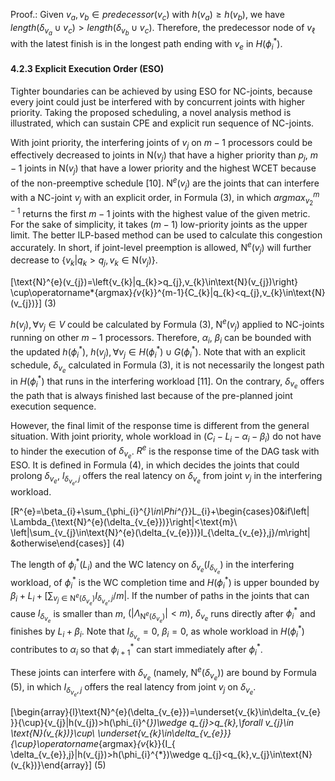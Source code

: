 Proof.: Given $v_{a},v_{b}\in predecessor(v_{c})$ with $h(v_{a})\geq h(v_{b})$, we have $length(\delta_{v_{a}}\cup v_{c})>length(\delta_{v_{b}}\cup v_{c})$. Therefore, the predecessor node of $v_{\ell}$ with the latest finish is in the longest path ending with $v_{e}$ in $H(\phi_{i}^{*})$. 

#### 4.2.3 Explicit Execution Order (ESO)

Tighter boundaries can be achieved by using ESO for NC-joints, because every joint could just be interfered with by concurrent joints with higher priority. Taking the proposed scheduling, a novel analysis method is illustrated, which can sustain CPE and explicit run sequence of NC-joints.

With joint priority, the interfering joints of $v_{j}$ on $m-1$ processors could be effectively decreased to joints in N($v_{j}$) that have a higher priority than $p_{j}$, $m-1$ joints in N($v_{j}$) that have a lower priority and the highest WCET because of the non-preemptive schedule [10]. N${}^{e}(v_{j})$ are the joints that can interfere with a NC-joint $v_{j}$ with an explicit order, in Formula (3), in which ${argmax}_{v_{2}}^{m-1}$ returns the first $m-1$ joints with the highest value of the given metric. For the sake of simplicity, it takes $(m-1)$ low-priority joints as the upper limit. The better ILP-based method can be used to calculate this congestion accurately. In short, if joint-level preemption is allowed, N${}^{e}(v_{j})$ will further decrease to $\left\{v_{k}|q_{k}>q_{j},v_{k}\in\text{N}(v_{j})\right\}$.

\[\text{N}^{e}(v_{j})=\left\{v_{k}|q_{k}>q_{j},v_{k}\in\text{N}(v_{j})\right\} \cup\operatorname*{argmax}_{v_{k}}^{m-1}\{C_{k}|q_{k}<q_{j},v_{k}\in\text{N} (v_{j})\}\] (3)

$h(v_{j}),\forall v_{j}\in V$ could be calculated by Formula (3), N${}^{e}(v_{j})$ applied to NC-joints running on other $m-1$ processors. Therefore, $\alpha_{i}$, $\beta_{i}$ can be bounded with the updated $h(\phi_{i}^{*})$, $h(v_{j}),\forall v_{j}\in H(\phi_{i}^{*})\cup G(\phi_{i}^{*})$. Note that with an explicit schedule, $\delta_{v_{e}}$ calculated in Formula (3), it is not necessarily the longest path in $H(\phi_{i}^{*})$ that runs in the interfering workload [11]. On the contrary, $\delta_{v_{e}}$ offers the path that is always finished last because of the pre-planned joint execution sequence.

However, the final limit of the response time is different from the general situation. With joint priority, whole workload in $(C_{i}-L_{i}-\alpha_{i}-\beta_{i})$ do not have to hinder the execution of $\delta_{v_{e}}$. $R^{e}$ is the response time of the DAG task with ESO. It is defined in Formula (4), in which decides the joints that could prolong $\delta_{v_{e}}$, $l_{\delta_{v_{e}},j}$ offers the real latency on $\delta_{v_{e}}$ from joint $v_{j}$ in the interfering workload.

\[R^{e}=\beta_{i}+\sum_{\phi_{i}^{*}\in\Phi^{*}}L_{i}+\begin{cases}0&if\left| \Lambda_{\text{N}^{e}(\delta_{v_{e}})}\right|<\text{m}\\ \left|\sum_{v_{j}\in\text{N}^{e}(\delta_{v_{e}})}I_{\delta_{v_{e}},j}/m\right| &otherwise\end{cases}\] (4)

The length of $\phi_{i}^{*}(L_{i})$ and the WC latency on $\delta_{v_{e}}(I_{\delta_{v_{e}}})$ in the interfering workload, of $\phi_{i}^{*}$ is the WC completion time and $H(\phi_{i}^{*})$ is upper bounded by $\beta_{i}+L_{i}+\left[\sum_{v_{j}\in\text{N}^{e}(\delta_{v_{e}})}I_{\delta_{v_{ e}},j}/m\right|$. If the number of paths in the joints that can cause $I_{\delta_{v_{e}}}$ is smaller than $m$, $\left(\left|\Lambda_{\text{N}^{e}(\delta_{v_{e}})}\right|<m\right)$, $\delta_{v_{e}}$ runs directly after $\phi_{i}^{*}$ and finishes by $L_{i}+\beta_{i}$. Note that $I_{\delta_{v_{e}}}=0$, $\beta_{i}=0$, as whole workload in $H(\phi_{i}^{*})$ contributes to $\alpha_{i}$ so that $\phi_{i+1}^{*}$ can start immediately after $\phi_{i}^{*}$.

These joints can interfere with $\delta_{v_{e}}$ (namely, N${}^{e}(\delta_{v_{e}})$) are bound by Formula (5), in which $I_{\delta_{v_{e}},j}$ offers the real latency from joint $v_{j}$ on $\delta_{v_{e}}$.

\[\begin{array}{l}\text{N}^{e}(\delta_{v_{e}})=\underset{v_{k}\in\delta_{v_{e} }}{\cup}\{v_{j}|h(v_{j})>h(\phi_{i}^{*})\wedge q_{j}>q_{k},\forall v_{j}\in \text{N}(v_{k})\}\cup\\ \underset{v_{k}\in\delta_{v_{e}}}{\cup}\operatorname*{argmax}_{v_{k}}\{I_{ \delta_{v_{e}},j}|h(v_{j})>h(\phi_{i}^{*})\wedge q_{j}<q_{k},v_{j}\in\text{N} (v_{k})\}\end{array}\] (5)
